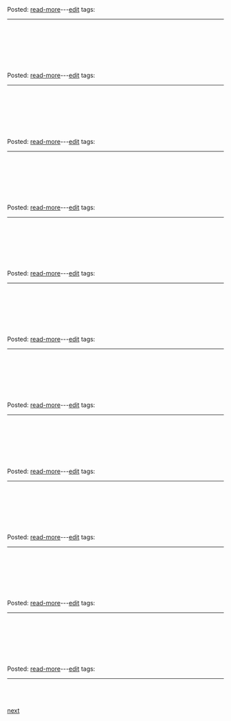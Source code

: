 
<h1><a class="readmorelink" href="git/oldposts/cob050.md"></a></h1>

<br>
<div class='readmore'>
Posted: 
<a class="readmorelink" href="git/oldposts/cob050.md">read-more</a>---<a class="editlink" target="_blank" href="/hugo/admin/scripts/edit.sh?file=git/oldposts/cob050.md&cmd=open">edit</a>
tags: 
<hr>
<br><br><br>
</div>
<h1><a class="readmorelink" href="git/oldposts/cob049.md"></a></h1>

<br>
<div class='readmore'>
Posted: 
<a class="readmorelink" href="git/oldposts/cob049.md">read-more</a>---<a class="editlink" target="_blank" href="/hugo/admin/scripts/edit.sh?file=git/oldposts/cob049.md&cmd=open">edit</a>
tags: 
<hr>
<br><br><br>
</div>
<h1><a class="readmorelink" href="git/oldposts/cob048.md"></a></h1>

<br>
<div class='readmore'>
Posted: 
<a class="readmorelink" href="git/oldposts/cob048.md">read-more</a>---<a class="editlink" target="_blank" href="/hugo/admin/scripts/edit.sh?file=git/oldposts/cob048.md&cmd=open">edit</a>
tags: 
<hr>
<br><br><br>
</div>
<h1><a class="readmorelink" href="git/oldposts/cob047.md"></a></h1>

<br>
<div class='readmore'>
Posted: 
<a class="readmorelink" href="git/oldposts/cob047.md">read-more</a>---<a class="editlink" target="_blank" href="/hugo/admin/scripts/edit.sh?file=git/oldposts/cob047.md&cmd=open">edit</a>
tags: 
<hr>
<br><br><br>
</div>
<h1><a class="readmorelink" href="git/oldposts/cob046.md"></a></h1>

<br>
<div class='readmore'>
Posted: 
<a class="readmorelink" href="git/oldposts/cob046.md">read-more</a>---<a class="editlink" target="_blank" href="/hugo/admin/scripts/edit.sh?file=git/oldposts/cob046.md&cmd=open">edit</a>
tags: 
<hr>
<br><br><br>
</div>
<h1><a class="readmorelink" href="git/oldposts/cob045.md"></a></h1>

<br>
<div class='readmore'>
Posted: 
<a class="readmorelink" href="git/oldposts/cob045.md">read-more</a>---<a class="editlink" target="_blank" href="/hugo/admin/scripts/edit.sh?file=git/oldposts/cob045.md&cmd=open">edit</a>
tags: 
<hr>
<br><br><br>
</div>
<h1><a class="readmorelink" href="git/oldposts/cob044.md"></a></h1>

<br>
<div class='readmore'>
Posted: 
<a class="readmorelink" href="git/oldposts/cob044.md">read-more</a>---<a class="editlink" target="_blank" href="/hugo/admin/scripts/edit.sh?file=git/oldposts/cob044.md&cmd=open">edit</a>
tags: 
<hr>
<br><br><br>
</div>
<h1><a class="readmorelink" href="git/oldposts/cob043.md"></a></h1>

<br>
<div class='readmore'>
Posted: 
<a class="readmorelink" href="git/oldposts/cob043.md">read-more</a>---<a class="editlink" target="_blank" href="/hugo/admin/scripts/edit.sh?file=git/oldposts/cob043.md&cmd=open">edit</a>
tags: 
<hr>
<br><br><br>
</div>
<h1><a class="readmorelink" href="git/oldposts/cob042.md"></a></h1>

<br>
<div class='readmore'>
Posted: 
<a class="readmorelink" href="git/oldposts/cob042.md">read-more</a>---<a class="editlink" target="_blank" href="/hugo/admin/scripts/edit.sh?file=git/oldposts/cob042.md&cmd=open">edit</a>
tags: 
<hr>
<br><br><br>
</div>
<h1><a class="readmorelink" href="git/oldposts/cob041.md"></a></h1>

<br>
<div class='readmore'>
Posted: 
<a class="readmorelink" href="git/oldposts/cob041.md">read-more</a>---<a class="editlink" target="_blank" href="/hugo/admin/scripts/edit.sh?file=git/oldposts/cob041.md&cmd=open">edit</a>
tags: 
<hr>
<br><br><br>
</div>
<h1><a class="readmorelink" href="git/oldposts/cob040.md"></a></h1>

<br>
<div class='readmore'>
Posted: 
<a class="readmorelink" href="git/oldposts/cob040.md">read-more</a>---<a class="editlink" target="_blank" href="/hugo/admin/scripts/edit.sh?file=git/oldposts/cob040.md&cmd=open">edit</a>
tags: 
<hr>
<br><br><br>
</div>
<a href='index39.md'>next</a>
